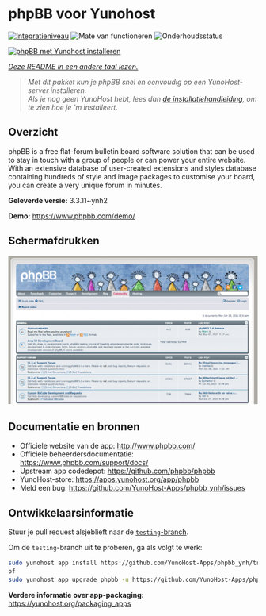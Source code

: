<!--
NB: Deze README is automatisch gegenereerd door <https://github.com/YunoHost/apps/tree/master/tools/readme_generator>
Hij mag NIET handmatig aangepast worden.
-->

# phpBB voor Yunohost

[![Integratieniveau](https://apps.yunohost.org/badge/integration/phpbb)](https://ci-apps.yunohost.org/ci/apps/phpbb/)
![Mate van functioneren](https://apps.yunohost.org/badge/state/phpbb)
![Onderhoudsstatus](https://apps.yunohost.org/badge/maintained/phpbb)

[![phpBB met Yunohost installeren](https://install-app.yunohost.org/install-with-yunohost.svg)](https://install-app.yunohost.org/?app=phpbb)

*[Deze README in een andere taal lezen.](./ALL_README.md)*

> *Met dit pakket kun je phpBB snel en eenvoudig op een YunoHost-server installeren.*  
> *Als je nog geen YunoHost hebt, lees dan [de installatiehandleiding](https://yunohost.org/install), om te zien hoe je 'm installeert.*

## Overzicht

phpBB is a free flat-forum bulletin board software solution that can be used to stay in touch with a group of people or can power your entire website. With an extensive database of user-created extensions and styles database containing hundreds of style and image packages to customise your board, you can create a very unique forum in minutes.


**Geleverde versie:** 3.3.11~ynh2

**Demo:** <https://www.phpbb.com/demo/>

## Schermafdrukken

![Schermafdrukken van phpBB](./doc/screenshots/screenshot.png)

## Documentatie en bronnen

- Officiele website van de app: <http://www.phpbb.com/>
- Officiele beheerdersdocumentatie: <https://www.phpbb.com/support/docs/>
- Upstream app codedepot: <https://github.com/phpbb/phpbb>
- YunoHost-store: <https://apps.yunohost.org/app/phpbb>
- Meld een bug: <https://github.com/YunoHost-Apps/phpbb_ynh/issues>

## Ontwikkelaarsinformatie

Stuur je pull request alsjeblieft naar de [`testing`-branch](https://github.com/YunoHost-Apps/phpbb_ynh/tree/testing).

Om de `testing`-branch uit te proberen, ga als volgt te werk:

```bash
sudo yunohost app install https://github.com/YunoHost-Apps/phpbb_ynh/tree/testing --debug
of
sudo yunohost app upgrade phpbb -u https://github.com/YunoHost-Apps/phpbb_ynh/tree/testing --debug
```

**Verdere informatie over app-packaging:** <https://yunohost.org/packaging_apps>
